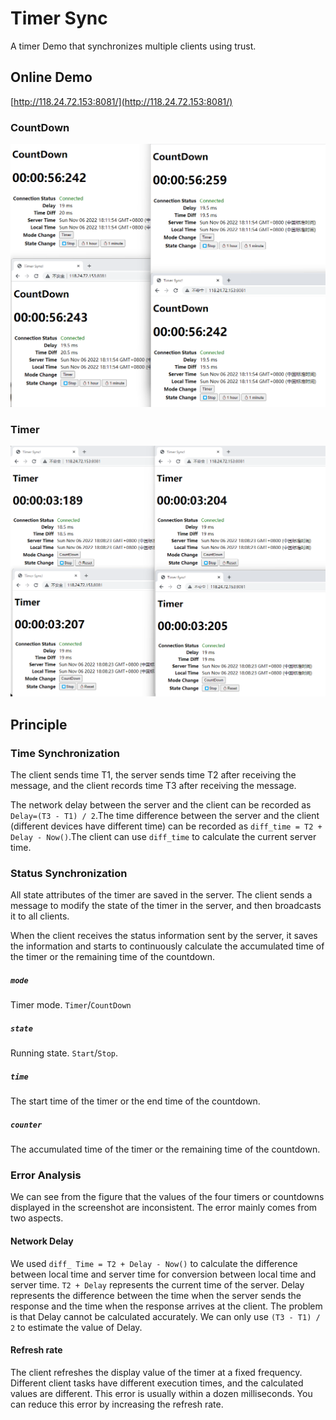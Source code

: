 # Timer Sync

A timer Demo that synchronizes multiple clients using trust.

## Online Demo
[http://118.24.72.153:8081/](http://118.24.72.153:8081/)

### CountDown
![CountDown](doc/p1.png)

### Timer
![CountDown](doc/p2.png)

## Principle

### Time Synchronization
The client sends time T1, the server sends time T2 after receiving the message, and the client records time T3 after receiving the message.

The network delay between the server and the client can be recorded as `Delay=(T3 - T1) / 2`.The time difference between the server and the client (different devices have different time) can be recorded as `diff_time = T2 + Delay - Now()`.The client can use `diff_time` to calculate the current server time.

### Status Synchronization
All state attributes of the timer are saved in the server. The client sends a message to modify the state of the timer in the server, and then broadcasts it to all clients.

When the client receives the status information sent by the server, it saves the information and starts to continuously calculate the accumulated time of the timer or the remaining time of the countdown.

##### `mode`
Timer mode. `Timer`/`CountDown`

##### `state`
Running state. `Start`/`Stop`.

##### `time`
The start time of the timer or the end time of the countdown.

##### `counter`
The accumulated time of the timer or the remaining time of the countdown.


### Error Analysis
We can see from the figure that the values of the four timers or countdowns displayed in the screenshot are inconsistent. The error mainly comes from two aspects.

#### Network Delay
We used `diff_ Time = T2 + Delay - Now()` to calculate the difference between local time and server time for conversion between local time and server time. `T2 + Delay` represents the current time of the server. Delay represents the difference between the time when the server sends the response and the time when the response arrives at the client. The problem is that Delay cannot be calculated accurately. We can only use `(T3 - T1) / 2` to estimate the value of Delay.

#### Refresh rate
The client refreshes the display value of the timer at a fixed frequency. Different client tasks have different execution times, and the calculated values are different. This error is usually within a dozen milliseconds. You can reduce this error by increasing the refresh rate.